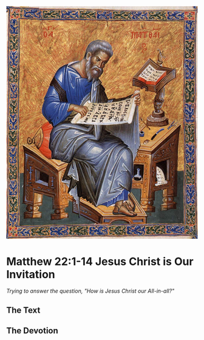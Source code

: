 <img class="intro-right" src="../images/art-matthew.jpg">

# Matthew 22:1-14 Jesus Christ is Our Invitation

*Trying to answer the question, "How is Jesus Christ our All-in-all?"*

## The Text

## The Devotion